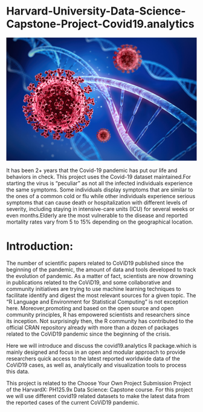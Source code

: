 # Harvard-University-Data-Science-Capstone-Project-Covid19.analytics
![Covid](covid19_image.jpg)


It has been 2+ years that the Covid-19 pandemic has put our life and behaviors in check. This project uses the Covid-19 dataset maintained.For starting the virus is “peculiar” as not all the infected individuals experience the same symptoms. Some individuals display symptoms that are similar to the ones of a common cold or flu while other individuals experience serious symptoms that can cause death or hospitalization with different levels of severity, including staying in intensive-care units (ICU) for several weeks or even months.Elderly are the most vulnerable to the disease and reported mortality rates vary from 5 to 15% depending on the geographical location.

# Introduction:
The number of scientific papers related to CoViD19 published since the beginning of the pandemic, the amount of data and tools developed to track the evolution of pandemic. As a matter of fact, scientists are now drowning in publications related to the CoViD19, and some collaborative and community initiatives are trying to use machine learning techniques to facilitate identify and digest the most relevant sources for a given topic.
The “R Language and Environment for Statistical Computing” is not exception here. Moreover,promoting and based on the open source and open community principles, R has empowered scientists and researchers since its inception. Not surprisingly then, the R community has contributed to the official CRAN repository already with more than a dozen of packages related to the CoViD19 pandemic since the beginning of the crisis.


Here we will introduce and discuss the covid19.analytics R package.which is mainly designed and focus in an open and modular approach to provide researchers quick access to the latest reported worldwide data of the CoViD19 cases, as well as, analytically and visualization tools to process this data.


This project is related to the Choose Your Own Project Submission Project of the HarvardX: PH125.9x Data Science: Capstone course. For this project we will use different covid19 related datasets to make the latest data from the reported cases of the current CoViD19 pandemic.
